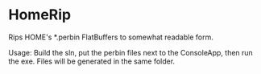 # HomeRip
 Rips HOME's \*.perbin FlatBuffers to somewhat readable form.
 
 Usage: Build the sln, put the perbin files next to the ConsoleApp, then run the exe. Files will be generated in the same folder.
